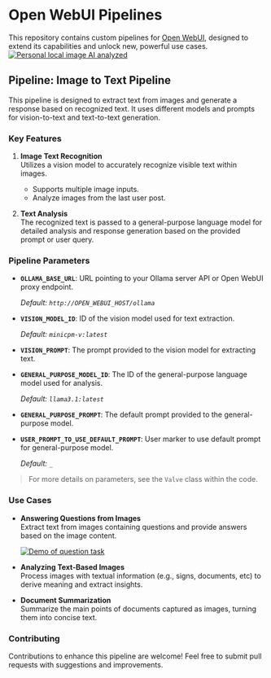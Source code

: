 # Open WebUI Pipelines

This repository contains custom pipelines for [Open WebUI](https://github.com/open-webui/pipelines/), designed to extend its capabilities and unlock new, powerful use cases.
[![Personal local image AI analyzed](https://img.youtube.com/vi/dYXKgu5Qb_I/0.jpg)](https://youtu.be/dYXKgu5Qb_I)

## Pipeline: **Image to Text Pipeline**

This pipeline is designed to extract text from images and generate a response based on recognized text. It uses different models and prompts for vision-to-text and text-to-text generation.

### Key Features

1. **Image Text Recognition**  
   Utilizes a vision model to accurately recognize visible text within images.  
   - Supports multiple image inputs.  
   - Analyze images from the last user post.
   
2. **Text Analysis**  
   The recognized text is passed to a general-purpose language model for detailed analysis and response generation based on the provided prompt or user query.

### Pipeline Parameters

- **`OLLAMA_BASE_URL`**: URL pointing to your Ollama server API or Open WebUI proxy endpoint.

   _Default: `http://OPEN_WEBUI_HOST/ollama`_
- **`VISION_MODEL_ID`**: ID of the vision model used for text extraction.

   _Default: `minicpm-v:latest`_
* **`VISION_PROMPT`**: The prompt provided to the vision model for extracting text.
* **`GENERAL_PURPOSE_MODEL_ID`**: The ID of the general-purpose language model used for analysis.

   _Default: `llama3.1:latest`_
* **`GENERAL_PURPOSE_PROMPT`**:  The default prompt provided to the general-purpose model.
* **`USER_PROMPT_TO_USE_DEFAULT_PROMPT`**:  User marker to use default prompt for general-purpose model.

   _Default: `_`_
  
> For more details on parameters, see the `Valve` class within the code.

### Use Cases

- **Answering Questions from Images**  
  Extract text from images containing questions and provide answers based on the image content.

  [![Demo of question task](https://img.youtube.com/vi/o_Kq1HiODcs/0.jpg)](https://www.youtube.com/watch?v=o_Kq1HiODcs)

- **Analyzing Text-Based Images**  
  Process images with textual information (e.g., signs, documents, etc) to derive meaning and extract insights.

- **Document Summarization**  
  Summarize the main points of documents captured as images, turning them into concise text.

### Contributing

Contributions to enhance this pipeline are welcome! Feel free to submit pull requests with suggestions and improvements.
